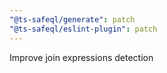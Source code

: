 ```yaml
---
"@ts-safeql/generate": patch
"@ts-safeql/eslint-plugin": patch
---
```


Improve join expressions detection
